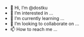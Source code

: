 - 👋 Hi, I’m @dostku
- 👀 I’m interested in ...
- 🌱 I’m currently learning ...
- 💞️ I’m looking to collaborate on ...
- 📫 How to reach me ...

<!---
dostku/dostku is a ✨ special ✨ repository because its `README.md` (this file) appears on your GitHub profile.
You can click the Preview link to take a look at your changes.
--->
